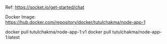 Ref: https://socket.io/get-started/chat

Docker Image:
https://hub.docker.com/repository/docker/tutulchakma/node-app-1

docker pull tutulchakma/node-app-1:v1
docker pull tutulchakma/node-app-1:latest